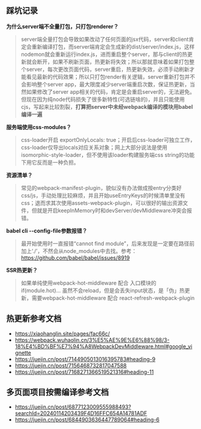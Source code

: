 ## 踩坑记录
**为什么server端不全量打包，只打包renderer？**
> server端全量打包会导致如果改动了任何页面的jsx代码，server和client肯定会重新编译打包，而server端肯定会生成新的dist/server/index.js，这样nodemon就会重新运行index.js，进而重启整个server，那与client的热更新就会断开，如果不刷新页面，热更新将失效；所以那就意味着如果打包整个server，每次更改页面代码，server重启，热更新失效，必须手动刷新才能看见最新的代码效果；所以只打包render有关逻辑，server重新打包并不会影响整个server app，最大限度减少server端重启次数，保证热更新，当然如果修改了server app相关的代码，肯定是会重启server的，无法避免。但现在因为纯node代码损失了很多新特性(可选链啥的)，并且只能使用cjs，写起来比较割裂，**打算把server中未经webpack编译的模块用babel编译一遍**

**服务端使用css-modules？**
> css-loader开启 exportOnlyLocals: true；开启后css-loader可独立工作，css-loader仅导出locals对应关系对象；网上大部分说法是使用isomorphic-style-loader，但不使用该loader构建服务端css string的功能下用它反而是一种负担。

**资源清单？**
> 常见的webpack-manifest-plugin，貌似没有办法做成按entry分类好css/js，手动处理比较麻烦，并且开始useEntryKeys的时候清单里没有css；退而求其次使用assets-webpack-plugin，可以很好的输出资源文件，但就是开启keepInMemory时和devServer/devMiddleware冲突会报错。

**babel cli --config-file参数报错？**
> 最开始使用时一直报错“cannot find module”，后来发现是一定要在路径前加上‘./’，不然会从node_modules中去找。参考：https://github.com/babel/babel/issues/8919

**SSR热更新？**
> 如果单纯使用webpack-hot-middleware 配合 入口模块的 if(module.hot)... 虽然不会reload，但是会丢失input状态，是「伪」热更新，需要webpack-hot-middleware 配合 react-refresh-webpack-plugin

## 热更新参考文档
- https://xiaohanglin.site/pages/fac66c/
- https://webpack.wuhaolin.cn/3%E5%AE%9E%E6%88%98/3-18%E4%BD%BF%E7%94%A8WebpackDevMiddleware.html#google_vignette
- https://juejin.cn/post/7144905013016395783#heading-9
- https://juejin.cn/post/7156468732817047588
- https://juejin.cn/post/7168271366519521316#heading-11

## 多页面项目按需编译参考文档
- https://juejin.cn/post/6877123009555988493?searchId=20240114203439F4D16FFC654A14781ADF
- https://juejin.cn/post/6844903636447789064#heading-6